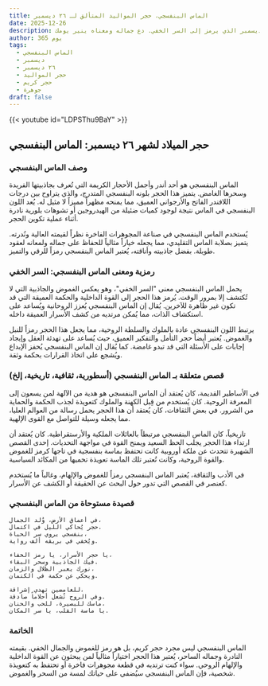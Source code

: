 ```yaml
---
title: الماس البنفسجي، حجر المواليد المتألق لـ ٢٦ ديسمبر
date: 2025-12-26
description: اشعر بأهمية الماس البنفسجي، حجر المواليد لـ ٢٦ ديسمبر الذي يرمز إلى السر الخفي. دع جماله ومعناه ينير يومك.
author: 365 يوم
tags:
  - الماس البنفسجي
  - ديسمبر
  - ٢٦ ديسمبر
  - حجر المواليد
  - حجر كريم
  - جوهرة
draft: false
---
```


{{< youtube id="LDPSThu9BaY" >}}

## حجر الميلاد لشهر ٢٦ ديسمبر: الماس البنفسجي

### وصف الماس البنفسجي

الماس البنفسجي هو أحد أندر وأجمل الأحجار الكريمة التي تُعرف بجاذبيتها الفريدة وسحرها الغامض. يتميز هذا الحجر بلونه البنفسجي المتدرج، والذي يتراوح بين درجات اللافندر الفاتح والأرجواني العميق، مما يمنحه مظهراً مميزاً لا مثيل له. يُعد اللون البنفسجي في الماس نتيجة لوجود كميات ضئيلة من الهيدروجين أو تشوهات بلورية نادرة أثناء عملية تكوين الحجر.

يُستخدم الماس البنفسجي في صناعة المجوهرات الفاخرة نظراً لقيمته العالية ونُدرته. يتميز بصلابة الماس التقليدي، مما يجعله خياراً مثالياً للحفاظ على جماله ولمعانه لعقود طويلة. بفضل جاذبيته وأناقته، يُعتبر الماس البنفسجي رمزاً للرقي والتميز.

### رمزية ومعنى الماس البنفسجي: السر الخفي

يحمل الماس البنفسجي معنى "السر الخفي"، وهو يعكس الغموض والجاذبية التي لا تُكتشف إلا بمرور الوقت. يُرمز هذا الحجر إلى القوة الداخلية والحكمة العميقة التي قد تكون غير ظاهرة للآخرين. يُقال إن الماس البنفسجي يُعزز الروحانية ويُساعد على استكشاف الذات، مما يُمكن مرتديه من كشف الأسرار العميقة داخله.

يرتبط اللون البنفسجي عادة بالملوك والسلطة الروحية، مما يجعل هذا الحجر رمزاً للنبل والغموض. يُعتبر أيضاً حجر التأمل والتفكير العميق، حيث يُساعد على تهدئة العقل وإيجاد إجابات على الأسئلة التي قد تبدو غامضة. كما يُقال إن الماس البنفسجي يُحفز الإبداع ويُشجع على اتخاذ القرارات بحكمة وثقة.

### قصص متعلقة بـ الماس البنفسجي (أسطورية، ثقافية، تاريخية، إلخ)

في الأساطير القديمة، كان يُعتقد أن الماس البنفسجي هو هدية من الآلهة لمن يسعون إلى المعرفة الروحية. كان يُستخدم من قِبل الكهنة والملوك كتعويذة لجذب الحكمة والحماية من الشرور. في بعض الثقافات، كان يُعتقد أن هذا الحجر يحمل رسالة من العوالم العليا، مما يجعله وسيلة للتواصل مع القوى الإلهية.

تاريخياً، كان الماس البنفسجي مرتبطاً بالعائلات الملكية والأرستقراطية. كان يُعتقد أن ارتداء هذا الحجر يجلب الحظ السعيد ويمنح القوة في مواجهة التحديات. إحدى القصص الشهيرة تتحدث عن ملكة أوروبية كانت تحتفظ بماسة بنفسجية في تاجها كرمز للغموض والقوة الروحية، وكانت تُعتبر تلك الماسة تعويذة تحميها من المكائد السياسية.

في الأدب والثقافة، يُعتبر الماس البنفسجي رمزاً للغموض والإلهام، وغالباً ما يُستخدم كعنصر في القصص التي تدور حول البحث عن الحقيقة أو الكشف عن الأسرار.

### قصيدة مستوحاة من الماس البنفسجي

```
في أعماق الأرض، وُلد الجمال،  
حجر يُحاكي الليل في اكتمال.  
بنفسجي يروي سر الحياة،  
ويُخفي في بريقه ألف رواية.

يا حجر الأسرار، يا رمز الخفاء،  
فيك الجاذبية وسحر البقاء.  
نورك يعبر الظلال والزمان،  
ويحكي عن حكمة في الكتمان.

للغامضين تهدي إشراقة،  
وفي الروح تُشعل أحلاماً صادقة.  
ماسك للبصيرة، للحب والحنان،  
يا ماسة القلب، يا سر المكان.
```

### الخاتمة

الماس البنفسجي ليس مجرد حجر كريم، بل هو رمز للغموض والجمال الخفي. بقيمته النادرة وجماله الساحر، يُعتبر هذا الحجر اختياراً مثالياً لمن يبحثون عن القوة الداخلية والإلهام الروحي. سواء كنت ترتديه في قطعة مجوهرات فاخرة أو تحتفظ به كتعويذة شخصية، فإن الماس البنفسجي سيُضفي على حياتك لمسة من السحر والغموض.